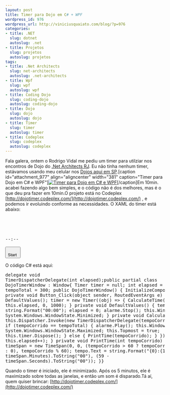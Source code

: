 ```yaml
--- 
layout: post
title: Timer para Dojo em C# + WPF
wordpress_id: 976
wordpress_url: http://viniciusquaiato.com/blog/?p=976
categories: 
- title: .NET
  slug: dotnet
  autoslug: .net
- title: Projetos
  slug: projetos
  autoslug: projetos
tags: 
- title: .Net Architects
  slug: net-architects
  autoslug: .net-architects
- title: Wpf
  slug: wpf
  autoslug: wpf
- title: Coding Dojo
  slug: coding-dojo
  autoslug: coding-dojo
- title: Dojo
  slug: dojo
  autoslug: dojo
- title: Timer
  slug: timer
  autoslug: timer
- title: Codeplex
  slug: codeplex
  autoslug: codeplex
---
```

Fala galera, ontem o Rodrigo Vidal me pediu um timer para utilziar nos encontros de Dojo do [.Net Architects RJ](http://rj.dotnetarchitects.net/). Eu não tinha nenhum timer, estávamos usando meu celular nos [Dojos aqui em SP](http://dojo.dotnetarchitects.net).[caption id="attachment_977" align="aligncenter" width="381" caption="Timer para Dojo em C# e WPF"][![Timer para Dojo em C# e WPF](http://viniciusquaiato.com/blog/wp-content/uploads/2010/05/dojotimer.png "Timer para Dojo em C# e WPF")](http://viniciusquaiato.com/blog/wp-content/uploads/2010/05/dojotimer.png)[/caption]Em 10min. acabei fazendo algo bem simples, e o código não é dos melhores, mas é o que deu pra fazer em 10min.O projeto está no Codeplex [http://dojotimer.codeplex.com/](http://dojotimer.codeplex.com/) , e podemos ir evoluindo conforme as necessidades. O XAML do timer está abaixo:<pre lang="xml"><window x:class="DojoTimer.MainWindow" xmlns="http://schemas.microsoft.com/winfx/2006/xaml/presentation" xmlns:x="http://schemas.microsoft.com/winfx/2006/xaml" title=".Net Architects - Dojo Timer" height="290" width="381" resizemode="NoResize">    <grid>        <stackpanel background="Beige">            <mediaelement name="alarme" source="rooster_2.mp3" visibility="Collapsed" volume="1" loadedbehavior="Manual"></mediaelement>            <border margin="10" borderthickness="5" cornerradius="10" borderbrush="#FFCC00" background="Black" width="330">                <textblock name="tempo" fontsize="110" fontfamily="Tahoma" fontweight="Bold" foreground="#FF34" horizontalalignment="Center">--:--</textblock>            </border>                        </stackpanel></grid></window><button width="160" fontsize="50" verticalcontentalignment="Center" click="Button_Click" foreground="DarkGreen">                Start            </button>            </pre>O código C# está aqui:<pre lang="csharp" line="1">delegate void TimerDispatcherDelegate(int elapsed);public partial class DojoTimerWindow : Window{    Timer timer = null;    int elapsed = 0;    int tempoTotal = 300;    public DojoTimerWindow()    {        InitializeComponent();    }    private void Button_Click(object sender, RoutedEventArgs e)    {        DefaultValues();        timer = new Timer((obj) =>            {                CalculateTime();            }, this.elapsed, 0, 1000);    }    private void DefaultValues()    {        tempo.Text = string.Format("00:00");        elapsed = 0;        alarme.Stop();        this.WindowState = System.Windows.WindowState.Minimized;                }    private void CalculateTime()    {        this.Dispatcher.Invoke(new TimerDispatcherDelegate(tempoCorrido =>        {            if (tempoCorrido == tempoTotal)            {                alarme.Play();                this.WindowState = System.Windows.WindowState.Maximized;                this.Topmost = true;                this.timer.Dispose();            }            else            {                PrintTime(tempoCorrido);            }        }), this.elapsed++);    }    private void PrintTime(int tempoCorrido)    {        var timeSpan = new TimeSpan(0, 0, (tempoCorrido > 60 ? tempoCorrido / 60 : 0), tempoCorrido % 60);        tempo.Text = string.Format("{0}:{1}", (4 - timeSpan.Minutes).ToString("00"), (59 - timeSpan.Seconds).ToString("00"));    }}</pre>Quando o timer é iniciado, ele é minimizado. Após os 5 minutos, ele é maximizado sobre todas as janelas, e então um som é disparado.Tá aí, quem quiser brincar: [http://dojotimer.codeplex.com/](http://dojotimer.codeplex.com/)
